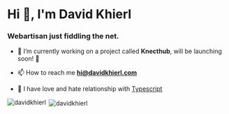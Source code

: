 <h1>Hi 👋, I'm David Khierl</h1>
<h3>Webartisan just fiddling the net.</h3>

- 🔭 I’m currently working on a project called **Knecthub**, will be launching soon! 🚀

- 📫 How to reach me **hi@davidkhierl.com**

- 💙 I have love and hate relationship with [Typescript](https://www.typescriptlang.org/)

<p><img align="left" src="https://github-readme-stats.vercel.app/api/top-langs?username=davidkhierl&show_icons=true&locale=en&layout=compact" alt="davidkhierl" /></p>

<p>&nbsp;<img align="center" src="https://github-readme-stats.vercel.app/api?username=davidkhierl&show_icons=true&locale=en" alt="davidkhierl" /></p>
